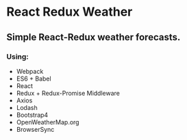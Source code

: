 # React Redux Weather
Simple React-Redux weather forecasts.
-----
### Using:
* Webpack
* ES6 + Babel
* React
* Redux + Redux-Promise Middleware
* Axios
* Lodash
* Bootstrap4
* OpenWeatherMap.org
* BrowserSync